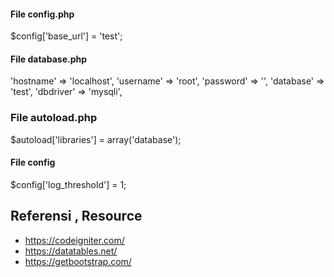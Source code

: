 #### File config.php
$config['base_url'] = 'test';

#### File database.php

'hostname' => 'localhost',
'username' => 'root',
'password' => '',
'database' => 'test',
'dbdriver' => 'mysqli',

### File autoload.php
$autoload['libraries'] = array('database');

#### File config 
$config['log_threshold'] = 1;

## Referensi , Resource
- https://codeigniter.com/
- https://datatables.net/
- https://getbootstrap.com/

